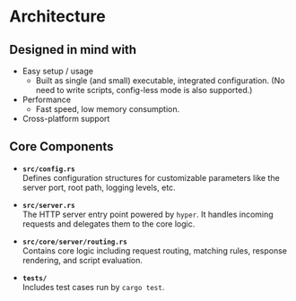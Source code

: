 # Architecture

## Designed in mind with

- Easy setup / usage
    - Built as single (and small) executable, integrated configuration. (No need to write scripts, config-less mode is also supported.)
- Performance
    - Fast speed, low memory consumption.
- Cross-platform support

## Core Components

- **`src/config.rs`**  
  Defines configuration structures for customizable parameters like the server port, root path, logging levels, etc.

- **`src/server.rs`**  
  The HTTP server entry point powered by `hyper`. It handles incoming requests and delegates them to the core logic.

- **`src/core/server/routing.rs`**  
  Contains core logic including request routing, matching rules, response rendering, and script evaluation.

- **`tests/`**  
  Includes test cases run by `cargo test`.
